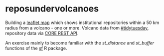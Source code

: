 # reposundervolcanoes

Building a [leaflet map](http://tuijasonkkila.fi/repos_under_volcanoes_map.html) which shows institutional repositories within a 50 km radius from a volcano - one or more. Volcano data from [#tidytuesday](https://github.com/rfordatascience/tidytuesday), repository data via [CORE REST API](https://core.ac.uk/services/api/).

An exercise mainly to become familiar with the *st_distance* and *st_buffer* functions of the [sf](https://github.com/r-spatial/sf) R package. 
